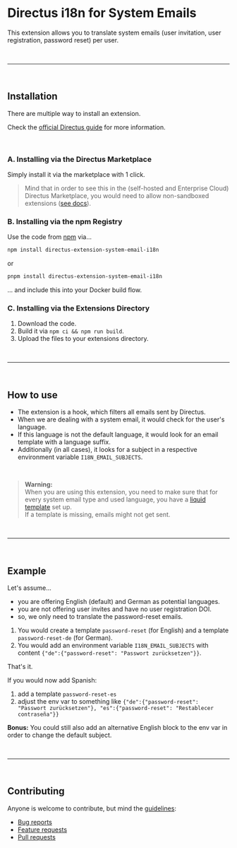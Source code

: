 # Directus i18n for System Emails

This extension allows you to translate system emails (user invitation, user registration, password reset) per user.

<br />

---

<br />

## Installation

There are multiple way to install an extension.

Check the [official Directus guide](https://docs.directus.io/extensions/installing-extensions.html) for more information.

<br />

### A. Installing via the Directus Marketplace

Simply install it via the marketplace with 1 click.

> Mind that in order to see this in the (self-hosted and Enterprise Cloud) Directus Marketplace, you would need to allow non-sandboxed extensions ([see docs](https://docs.directus.io/self-hosted/config-options.html#marketplace)).  

### B. Installing via the npm Registry

Use the code from [npm](https://npmjs.com/package/directus-extension-system-email-i18n) via...

```sh
npm install directus-extension-system-email-i18n
```

or

```sh
pnpm install directus-extension-system-email-i18n
```

... and include this into your Docker build flow.

### C. Installing via the Extensions Directory

1. Download the code.
2. Build it via `npm ci && npm run build`.
3. Upload the files to your extensions directory.

<br />

---

<br />

## How to use

* The extension is a hook, which filters all emails sent by Directus.
* When we are dealing with a system email, it would check for the user's language.
* If this language is not the default language, it would look for an email template with a language suffix.
* Additionally (in all cases), it looks for a subject in a respective environment variable `I18N_EMAIL_SUBJECTS`.

<br />

> **Warning:**  
> When you are using this extension, you need to make sure that for every system email type and used language, you have a [liquid template](https://docs.directus.io/self-hosted/email-templates.html) set up.  
> If a template is missing, emails might not get sent.

<br />

---

<br />

## Example

Let's assume...

* you are offering English (default) and German as potential languages.  
* you are not offering user invites and have no user registration DOI.
* so, we only need to translate the password-reset emails.

1. You would create a template `password-reset` (for English) and a template `password-reset-de` (for German).
2. You would add an environment variable `I18N_EMAIL_SUBJECTS` with content `{"de":{"password-reset": "Passwort zurücksetzen"}}`.

That's it.

If you would now add Spanish:

1. add a template `password-reset-es`
2. adjust the env var to something like `{"de":{"password-reset": "Passwort zurücksetzen"}, "es":{"password-reset": "Restablecer contraseña"}}`

**Bonus:** You could still also add an alternative English block to the env var in order to change the default subject.

<br />

---

<br />

## Contributing

Anyone is welcome to contribute, but mind the [guidelines](.github/CONTRIBUTING.md):

- [Bug reports](.github/CONTRIBUTING.md#bugs)
- [Feature requests](.github/CONTRIBUTING.md#features)
- [Pull requests](.github/CONTRIBUTING.md#pull-requests)
